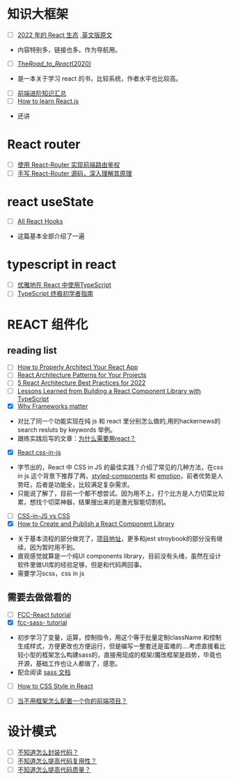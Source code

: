 # 知识大框架

- [ ] [2022 年的 React 生态](https://juejin.cn/post/7085542534943883301) ,[英文版原文](https://www.robinwieruch.de/react-libraries/)
- 内容特别多，链接也多。作为导航用。
- [ ] [The*Road_to_React*(2020)](<https://sd.blackball.lv/library/The_Road_to_React_(2020).pdf>)
- 是一本关于学习 react 的书，比较系统，作者水平也比较高。
- [ ] [前端进阶知识汇总](https://juejin.cn/post/6844904061838295047)
- [ ] [How to learn React.js](https://www.robinwieruch.de/learn-react-js/) 
- 还讲 

# React router

- [ ] [使用 React-Router 实现前端路由鉴权](https://juejin.cn/post/6854573217445740557)
- [ ] [手写 React-Router 源码，深入理解其原理](https://github.com/dennis-jiang/Front-End-Knowledges/blob/master/Articles/React/React-Router_Code.md)

# react useState

- [ ] [All React Hooks](https://www.robinwieruch.de/react-state/)
- 这篇基本全部介绍了一遍

# typescript in react
- [ ] [优雅地在 React 中使用TypeScript](https://juejin.cn/post/7021674818621669389)
- [ ] [TypeScript 终极初学者指南](https://mp.weixin.qq.com/s/6DAyXFHIMW95FS0f3GyHpA)
# REACT 组件化

## reading list
- [ ] [How to Properly Architect Your React App](https://www.thetechplatform.com/post/how-to-properly-architect-your-react-app)
- [ ]  [React Architecture Patterns for Your Projects](https://blog.openreplay.com/react-architecture-patterns-for-your-projects)
- [ ] [5 React Architecture Best Practices for 2022](https://www.sitepoint.com/react-architecture-best-practices/)
- [ ]  [Lessons Learned from Building a React Component Library with TypeScript](https://www.vidyasource.com/blog/lessons-learned-react-component-library-typescript)
- [X] [Why Frameworks matter](https://www.robinwieruch.de/why-frameworks-matter/)
- 对比了同一个功能实现在纯 js 和 react 里分别怎么做的,用的hackernews的search resluts by keywords 举例。
- 跟练实践后写的文章：[为什么需要用react？](why_freamworks_matter.md)

- [x] [React css-in-js](https://juejin.cn/post/6935245880568053791)
- 字节出的，React 中 CSS in JS 的最佳实践？介绍了常见的几种方法，在css in js 这个背景下推荐了两，[styled-components](https://github.com/styled-components/styled-components) 和 [emotion](https://github.com/tkh44/emotion)，前者优势是人势旺，后者是功能全，比较满足复杂需求。
- 只能说了解了，目前一个都不想尝试。因为用不上，打个比方是人力切菜比较累，想找个切菜神器，结果搜出来的是激光智能切割机。
- [ ] [CSS-in-JS vs CSS](https://bejamas.io/blog/css-performance/)
- [X] [How to Create and Publish a React Component Library](https://dev.to/alexeagleson/how-to-create-and-publish-a-react-component-library-2oe)
- 关于基本流程的部分做完了，[项目地址](https://github.com/libregd/libregd-react-ui)，更多和jest stroybook的部分没有继续，因为暂时用不到。
- 直观感觉就算是一个纯UI components library，目前没有头绪，虽然在设计软件里做UI库的经验足够，但是和代码两回事。
- 需要学习scss，css in js

## 需要去做做看的

- [ ] [FCC-React tutorial](https://www.freecodecamp.org/learn/front-end-development-libraries)
- [x] [fcc-sass- tutorial](https://www.freecodecamp.org/learn/front-end-development-libraries/#sass)
- 初步学习了变量，运算，控制指令，用这个等于批量定制className 和控制生成样式，方便更改也方便运行，但是编写一整套还是蛮难的....考虑直接看比较小型的框架怎么构建sass的，直接用现成的框架/魔改框架是趋势，毕竟也开源，基础工作也让人都做了，感恩。
- 配合阅读 [sass 文档](https://www.sass.hk/docs/)
- [ ] [How to CSS Style in React](https://www.robinwieruch.de/react-css-styling/)
- [ ] [当不用框架怎么配置一个你的前端项目？](https://www.robinwieruch.de/javascript-project-setup-tutorial/)




# 设计模式

- [ ] [不知道怎么封装代码？](https://juejin.cn/post/6844904165836062734)
- [ ] [不知道怎么提高代码复用性？](https://juejin.cn/post/6844904168017100813)
- [ ] [不知道怎么提高代码质量？](https://juejin.cn/post/6844904180885225486)
